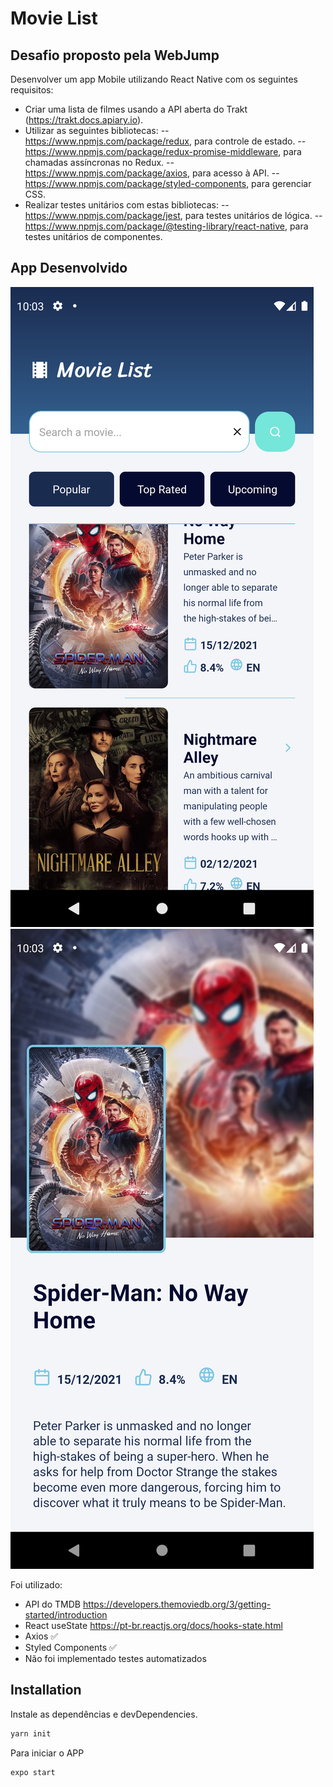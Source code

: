 # Movie List
## Desafio proposto pela WebJump

Desenvolver um app Mobile utilizando React Native com os seguintes requisitos:
- Criar uma lista de filmes usando a API aberta do Trakt (https://trakt.docs.apiary.io).
- Utilizar as seguintes bibliotecas:
-- https://www.npmjs.com/package/redux, para controle de estado.
-- https://www.npmjs.com/package/redux-promise-middleware, para chamadas assíncronas no Redux.
-- https://www.npmjs.com/package/axios, para acesso à API.
-- https://www.npmjs.com/package/styled-components, para gerenciar CSS.
- Realizar testes unitários com estas bibliotecas:
-- <https://www.npmjs.com/package/jest>, para testes unitários de lógica.
-- <https://www.npmjs.com/package/@testing-library/react-native>, para testes unitários de componentes.

## App Desenvolvido

![Home](https://github.com/RogerRoth/Movie-List/blob/main/images/Home-Page.png) ![Movie](https://github.com/RogerRoth/Movie-List/blob/main/images/Movie-Page.png)

Foi utilizado:
- API do TMDB <https://developers.themoviedb.org/3/getting-started/introduction>
- React useState https://pt-br.reactjs.org/docs/hooks-state.html
- Axios ✅
- Styled Components ✅
- Não foi implementado testes automatizados

## Installation

Instale as dependências e devDependencies.

```sh
yarn init
```

Para iniciar o APP

```sh
expo start
```